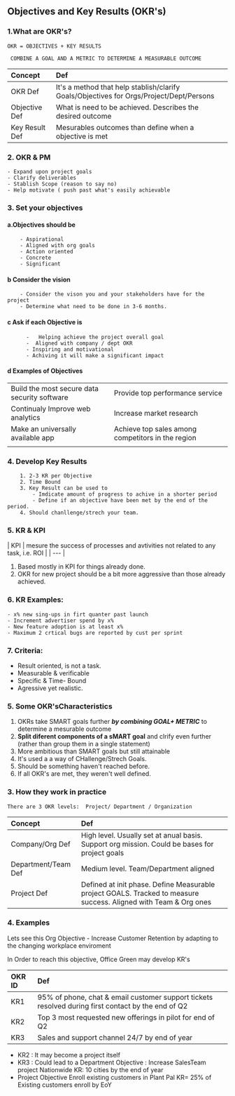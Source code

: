 ## Objectives and Key Results (OKR's)

### 1.What are OKR's?

`` OKR = OBJECTIVES + KEY RESULTS ``

`` COMBINE A GOAL AND A METRIC TO DETERMINE A MEASURABLE OUTCOME``


| Concept |  Def |
| :--- |:---- |
| OKR Def | It's a method  that help stablish/clarify Goals/Objectives for Orgs/Project/Dept/Persons |
| Objective Def | What is need to be achieved. Describes the desired outcome |
| Key Result Def | Mesurables outcomes than define when a objective is met |


### 2. OKR & PM

    - Expand upon project goals
    - Clarify deliverables
    - Stablish Scope (reason to say no)
    - Help motivate ( push past what's easily achievable
    
    
 ### 3. Set your objectives
   
   #### a.Objectives should be
   
        - Aspirational
        - Aligned with org goals
        - Action oriented
        - Concrete
        - Significant
    
   #### b Consider the vision
     
        - Consider the vison you and your stakeholders have for the project
        - Determine what need to be done in 3-6 months.
     
   #### c Ask if each Objective is
          
          -   Helping achieve the project overall goal
          -  Aligned with company / dept OKR
          - Inspiring and motivational
          - Achiving it will make a significant impact
          
          
     
     
   #### d Examples of Objectives
     
|     |    |
|--- | --- |
   | Build the most secure data security software  |  Provide top performance service  |
   |  Continualy Improve web analytics | Increase market research 
   | Make an universally available app | Achieve top sales among competitors in the region |
  |  |  |   
   
   
### 4. Develop Key Results

        1. 2-3 KR per Objective
        2. Time Bound
        3. Key Result can be used to 
            - Imdicate amount of progress to achive in a shorter period
            - Define if an objective have been met by the end of the period.
        4. Should chanllenge/strech your team.
        
        
### 5. KR & KPI

| KPI | mesure the success of processes and avtivities not related to any task, i.e. ROI |
| --- |


1. Based mostly in KPI for things already done.
2. OKR for new project should be a bit more aggressive than those already achieved.

### 6. KR Examples:

    - x% new sing-ups in firt quanter past launch
    - Increment advertiser spend by x%
    - New feature adoption is at least x%
    - Maximum 2 crtical bugs are reported by cust per sprint

### 7. Criteria:

- Result oriented, is not a task.
- Measurable & verificable
- Specific & Time- Bound
- Agressive yet realistic.


### 5. Some OKR'sCharacteristics

1. OKRs take SMART goals further ***by combining GOAL+ METRIC*** to determine a mesurable outcome
2. **Split diferent components of a sMART goal** and clrify even further (rather than group them in a single statement)
3.  More ambitious than SMART goals but still attainable
4.  It's used a a way of CHallenge/Strech Goals.
5.  Should be something haven't reached before.
6.  If all OKR's are met, they weren't well defined.

### 3. How they work in practice

`` There are 3 OKR levels:  Project/ Department / Organization ``

| Concept |  Def |
| :--- |:---- |
| Company/Org Def | High level. Usually set at anual basis. Support org mission. Could be bases for project goals |
| Department/Team Def | Medium level. Team/Department aligned |
| Project  Def | Defined at init phase. Define Measurable project GOALS. Tracked to measure success. Aligned with Team & Org ones |


### 4. Examples

Lets see this Org Objective
    -  Increase Customer Retention by adapting to the changing workplace enviroment

In Order to reach this objective, Office Green may develop KR's

| OKR ID |  Def |
| :--- |:---- |
| KR1 | 95% of phone, chat & email customer support tickets resolved during first contact by the end of Q2 |
| KR2 | Top 3 most requested new offerings in pilot for end of Q2 |
| KR3 | Sales and support channel 24/7 by end of year|

- KR2 : It may become a project itself
- KR3 : Could lead to a Department Objective : Increase SalesTeam project Nationwide KR: 10 cities by the end of year
- Project Objective Enroll existing customers in Plant Pal KR= 25% of Existing customers enroll by EoY
